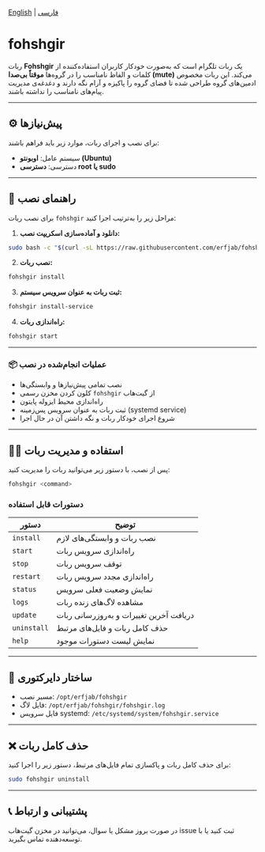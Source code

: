 [English](/README.md) | [فارسی](/README.fa_IR.md)

# fohshgir


ربات **Fohshgir** یک ربات تلگرام است که به‌صورت خودکار کاربران استفاده‌کننده از کلمات و الفاظ نامناسب را در گروه‌ها **موقتاً بی‌صدا (mute)** می‌کند. این ربات مخصوص ادمین‌های گروه طراحی شده تا فضای گروه را پاکیزه و آرام نگه دارند و دغدغه‌ی مدیریت پیام‌های نامناسب را نداشته باشند.

---

## ⚙️ پیش‌نیازها

برای نصب و اجرای ربات، موارد زیر باید فراهم باشند:

* سیستم عامل: **اوبونتو (Ubuntu)**
* دسترسی: **دسترسی root یا sudo**

---

## 🚀 راهنمای نصب

برای نصب ربات `fohshgir` مراحل زیر را به‌ترتیب اجرا کنید:

1. **دانلود و آماده‌سازی اسکریپت نصب:**

```bash
sudo bash -c "$(curl -sL https://raw.githubusercontent.com/erfjab/fohshgir/master/install.sh)" @ install-script
```

2. **نصب ربات:**

```bash
fohshgir install
```

3. **ثبت ربات به عنوان سرویس سیستم:**

```bash
fohshgir install-service
```

4. **راه‌اندازی ربات:**

```bash
fohshgir start
```

---

### 📦 عملیات انجام‌شده در نصب

* نصب تمامی پیش‌نیازها و وابستگی‌ها
* کلون کردن مخزن رسمی `fohshgir` از گیت‌هاب
* راه‌اندازی محیط ایزوله پایتون
* ثبت ربات به عنوان سرویس پس‌زمینه (systemd service)
* شروع اجرای خودکار ربات و نگه داشتن آن در حال اجرا

---

## 🧑‍💻 استفاده و مدیریت ربات

پس از نصب، با دستور زیر می‌توانید ربات را مدیریت کنید:

```bash
fohshgir <command>
```

### دستورات قابل استفاده

| دستور       | توضیح                                   |
| ----------- | --------------------------------------- |
| `install`   | نصب ربات و وابستگی‌های لازم             |
| `start`     | راه‌اندازی سرویس ربات                   |
| `stop`      | توقف سرویس ربات                         |
| `restart`   | راه‌اندازی مجدد سرویس ربات              |
| `status`    | نمایش وضعیت فعلی سرویس                  |
| `logs`      | مشاهده لاگ‌های زنده ربات                |
| `update`    | دریافت آخرین تغییرات و به‌روزرسانی ربات |
| `uninstall` | حذف کامل ربات و فایل‌های مرتبط          |
| `help`      | نمایش لیست دستورات موجود                |

---

## 📁 ساختار دایرکتوری

* مسیر نصب: `/opt/erfjab/fohshgir`
* فایل لاگ: `/opt/erfjab/fohshgir/fohshgir.log`
* فایل سرویس systemd: `/etc/systemd/system/fohshgir.service`

---

## ❌ حذف کامل ربات

برای حذف کامل ربات و پاکسازی تمام فایل‌های مرتبط، دستور زیر را اجرا کنید:

```bash
sudo fohshgir uninstall
```

---

## 📞 پشتیبانی و ارتباط

در صورت بروز مشکل یا سوال، می‌توانید در مخزن گیت‌هاب issue ثبت کنید یا با توسعه‌دهنده تماس بگیرید.

